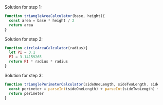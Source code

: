 Solution for step 1:

```javascript
function triangleAreaCalculator(base, height){
  const area = base * height / 2
  return area
}
```


Solution for step 2: 

```javascript
function circleAreaCalculator(radius){
  let PI = 3.1
  PI = 3.14159265
  return PI * radius * radius
}

```

Solution for step 3: 

```javascript
function trianglePerimeterCalculator(sideOneLength, sideTwoLength, sideThreeLength){
  const perimeter = parseInt(sideOneLength) + parseInt(sideTwoLength) + parseInt(sideThreeLength)
  return perimeter
}
```
